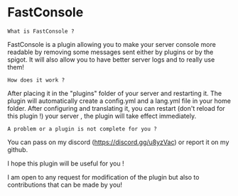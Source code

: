 # FastConsole

    What is FastConsole ?

FastConsole is a plugin allowing you to make your server console more readable by removing some messages sent either by plugins or by the spigot. It will also allow you to have better server logs and to really use them!

    How does it work ?

After placing it in the "plugins" folder of your server and restarting it. The plugin will automatically create a config.yml and a lang.yml file in your home folder.
After configuring and translating it, you can restart (don't reload for this plugin !) your server , the plugin will take effect immediately.

    A problem or a plugin is not complete for you ?

You can pass on my discord (https://discord.gg/u8yzVac) or report it on my github.

I hope this plugin will be useful for you !

I am open to any request for modification of the plugin but also to contributions that can be made by you!
